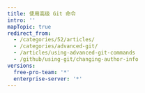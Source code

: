 ```yaml
---
title: 使用高级 Git 命令
intro: ''
mapTopic: true
redirect_from:
  - /categories/52/articles/
  - /categories/advanced-git/
  - /articles/using-advanced-git-commands
  - /github/using-git/changing-author-info
versions:
  free-pro-team: '*'
  enterprise-server: '*'
---
```


